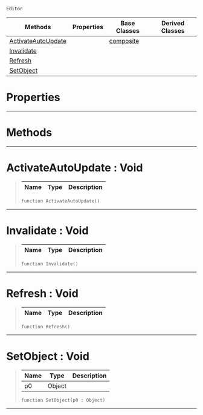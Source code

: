  `Editor`

|Methods|Properties|Base Classes|Derived Classes|
|---|---|---|---|
|[ ActivateAutoUpdate](https://github.com/zeroengineteam/ZeroDocs/blob/master/code_reference/class_reference/propertyview.markdown#activateautoupdate-void)| |[composite](https://github.com/zeroengineteam/ZeroDocs/blob/master/code_reference/class_reference/composite.markdown)| |
|[ Invalidate](https://github.com/zeroengineteam/ZeroDocs/blob/master/code_reference/class_reference/propertyview.markdown#invalidate-void)| | | |
|[ Refresh](https://github.com/zeroengineteam/ZeroDocs/blob/master/code_reference/class_reference/propertyview.markdown#refresh-void)| | | |
|[ SetObject](https://github.com/zeroengineteam/ZeroDocs/blob/master/code_reference/class_reference/propertyview.markdown#setobject-void)| | | |


 #  Properties


---  
 #  Methods


---  
 #  ActivateAutoUpdate : Void

> 
> |Name|Type|Description|
> |---|---|---|
> ``` lang=cpp, name=Nada
> function ActivateAutoUpdate()
> ``` 


---  
 #  Invalidate : Void

> 
> |Name|Type|Description|
> |---|---|---|
> ``` lang=cpp, name=Nada
> function Invalidate()
> ``` 


---  
 #  Refresh : Void

> 
> |Name|Type|Description|
> |---|---|---|
> ``` lang=cpp, name=Nada
> function Refresh()
> ``` 


---  
 #  SetObject : Void

> 
> |Name|Type|Description|
> |---|---|---|
> |p0|Object| |
> ``` lang=cpp, name=Nada
> function SetObject(p0 : Object)
> ``` 


---  
 

 